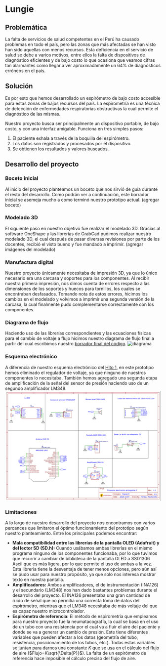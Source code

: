 # Lungie
## Problemática
La falta de servicios de salud competentes en el Perú ha causado problemas en todo el país, pero las zonas que más afectadas se han visto han sido aquellas con menos recursos.
Esta deficiencia en el servicio de salud se debe a varios motivos, entre ellos la falta de dispositivos de diagnóstico eficientes y de bajo costo lo que ocasiona que veamos cifras tan alarmantes como llegar a ver aproximadamente un 64% de diagnósticos erróneos en el país.
## Solución
Es por esto que hemos desarrollado un espirómetro de bajo costo accesible para estas zonas de bajos recursos del país.
La espirometría es una técnica de detección de enfermedades respiratorias obstructivas la cual permite el diagnóstico de las mismas. 

Nuestro proyecto busca ser principalmente un dispositivo portable, de bajo costo, y con una interfaz amigable.
Funciona en tres simples pasos:
1. El paciente exhala a través de la boquilla del espirómetro.
2. Los datos son registrados y procesados por el dispositivo.
3. Se obtienen los resultados y valores buscados.
## Desarrollo del proyecto
### Boceto inicial
Al inicio del proyecto planteamos un boceto que nos sirvió de guía durante el resto del desarrollo.
Como podrán ver a continuación, este borrador inicial se asemeja mucho a como terminó nuestro prototipo actual.
(agregar boceto)
### Modelado 3D
El siguiente paso en nuestro objetivo fue realizar el modelado 3D.
Gracias al software OneShape y las librerías de GrabCad pudimos realizar nuestro modelado 3D, el cual después de pasar diversas revisiones por parte de los docentes, recibió el visto bueno y fue mandado a imprimir.
(agregar imágenes del modelado)
### Manufactura digital
Nuestro proyecto únicamente necesitaba de impresión 3D, ya que lo único necesario era una carcasa y soportes para los componentes.
Al recibir nuestra primera impresión, nos dimos cuenta de errores respecto a las dimensiones de los soportes y huecos para tornillos, los cuales se encontraban desfasados.
Tomando nota de estos errores, hicimos los cambios en el modelado y volvimos a imprimir una segunda versión de la carcasa, la cual finalmente pudo complementarse correctamente con los componentes.
### Diagrama de flujo
Haciendo uso de las librerías correspondientes y las ecuaciones físicas para el cambio de voltaje a flujo hicimos nuestro diagrama de flujo final a partir del cual escribimos nuestro [borrador final del código](https://github.com/leomachiavello/FundBio2024-2/blob/main/Software/borradores/borrador6/borrador6.ino).
![diagrama](https://github.com/leomachiavello/FundBio2024-2/blob/main/Hitos/Hito%202/Im%C3%A1genes%20Hito%202/diagrama_de_flujo_final.jpg?raw=true)
### Esquema electrónico
A diferencia de nuestro esquema electrónico del [Hito 1](https://github.com/leomachiavello/FundBio2024-2/blob/main/Hitos/Hito_1.md), en este prototipo hemos eliminado el regulador de voltaje, ya que ninguno de nuestros componentes lo necesitaba.
También hemos agregado una segunda etapa de amplificación de la señal del sensor de presión haciendo uso de un segundo amplificador LM348.
![esquema](https://github.com/leomachiavello/FundBio2024-2/blob/main/Hitos/Hito%202/Im%C3%A1genes%20Hito%202/esquema_electr%C3%B3nico.png?raw=true)
### Limitaciones
A lo largo de nuestro desarrollo del proyecto nos encontramos con varios percances que limitaron el óptimo funcionamiento del prototipo según nuestro planteamiento. Entre los principales podemos encontrar:
- **Mala compatibilidad entre las librerías de la pantalla OLED (Adafruit) y del lector SD (SD.h):** Cuando usábamos ambas librerías en el mismo programa ninguno de los componentes funcionaba, por lo que tuvimos que recurrir a cambiar de biblioteca de la pantalla OLED a SSD1306 Ascii que es más ligera, por lo que permite el uso de ambas a la vez. Esta librería tiene la desventaja de tener menos opciones, pero aún así se pudo usar para nuestro propósito, ya que solo nos interesa mostrar texto en nuestra pantalla.
- **Amplificadores:** Ambos amplificadores, el de instrumentación (INA126) y el secundario (LM348) nos han dado bastantes problemas durante el desarrollo del proyecto. El INA126 presentaba una gran cantidad de ruido de señal que no permitía una correcta toma de datos del espirómetro, mientras que el LM348 necesitaba de más voltaje del que es capaz nuestro microcontrolador. 
- **Espirómetro de referencia:** El método de espirometría que empleamos para nuestro proyecto fue la neumatacografía, la cual se basa en el uso de un tubo con una resistencia por el cual va a fluir el aire del paciente y donde se va a generar un cambio de presión. Este tiene diferentes variables que pueden afectar a los datos (geometría del tubo, resistencia, posicionamiento de los tubos, etc.). Todas estas variables se juntan para darnos una constante $K$ que se usa en el cálculo del flujo de aire ($Flujo=K\sqrt{\Delta{P}}$). La falta de un espirómetro de referencia hace imposible el cálculo preciso del flujo de aire.